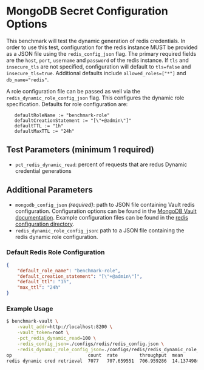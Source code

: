 # MongoDB Secret Configuration Options

This benchmark will test the dynamic generation of redis credentials. In order to use this test, configuration for the redis instance MUST be provided as a JSON file using the `redis_config_json` flag. The primary required fields are the `host`, `port`, `username` and `password` of the redis instance. If `tls` and `insecure_tls` are not specified, configuration will default to `tls=false` and `insecure_tls=true`. Additional defaults include `allowed_roles=["*"]` and `db_name="redis"`.


 A role configuration file can be passed as well via the `redis_dynamic_role_config_json` flag. This configures the dynamic role specification. Defaults for role configuration are:
 ```
 	defaultRoleName := "benchmark-role"
	defaultCreationStatement := "[\"+@admin\"]"
	defaultTTL := "1h"
	defaultMaxTTL := "24h"
```

## Test Parameters (minimum 1 required)

- `pct_redis_dynamic_read`: percent of requests that are redus Dynamic credential generations
<!-- - `pct_redis_static_read`: percent of requests that are redus Dynamic credential generations -->

## Additional Parameters

- `mongodb_config_json` _(required)_: path to JSON file containing Vault redis configuration.  Configuration options can be found in the [MongoDB Vault documentation](https://developer.hashicorp.com/vault/api-docs/secret/databases/redis).  Example configuration files can be found in the [redis configuration directory](/configs/redis/).
- `redis_dynamic_role_config_json`: path to a JSON file containing the redis dynamic role configuration.

### Default Redis Role Configuration

```json
{
    "default_role_name": "benchmark-role",
    "default_creation_statement": "[\"+@admin\"]",
    "default_ttl": "1h",
    "max_ttl": "24h"
}
```

### Example Usage

```bash
$ benchmark-vault \
    -vault_addr=http://localhost:8200 \
    -vault_token=root \
    -pct_redis_dynamic_read=100 \
    -redis_config_json=./configs/redis/redis_config.json \
    -redis_dynamic_role_config_json=./configs/redis/redis_dynamic_role_config.json
op                            count  rate        throughput  mean         95th%        99th%        successRatio
redis dynamic cred retrieval  7077   707.659551  706.959286  14.137498ms  25.264196ms  67.917547ms  100.00%
```

